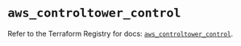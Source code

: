 # `aws_controltower_control`

Refer to the Terraform Registry for docs: [`aws_controltower_control`](https://registry.terraform.io/providers/hashicorp/aws/5.70.0/docs/resources/controltower_control).
